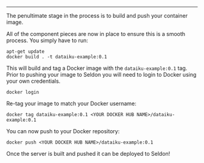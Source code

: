 ----

The penultimate stage in the process is to build and push your container image.

All of the component pieces are now in place to ensure this is a smooth process. You simply have to run:

```(bash)
apt-get update
docker build . -t dataiku-example:0.1
```

This will build and tag a Docker image with the `dataiku-example:0.1` tag. Prior to pushing your image to Seldon you will need to login to Docker using your own credentials. 

```(bash)
docker login
```

Re-tag your image to match your Docker username:

```(bash)
docker tag dataiku-example:0.1 <YOUR DOCKER HUB NAME>/dataiku-example:0.1
```

You can now push to your Docker repository:

```(bash)
docker push <YOUR DOCKER HUB NAME>/dataiku-example:0.1
```

Once the server is built and pushed it can be deployed to Seldon!
